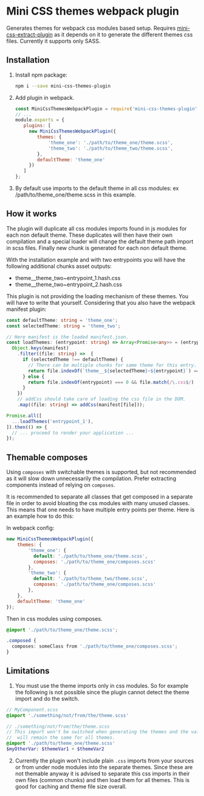 # Mini CSS themes webpack plugin

Generates themes for webpack css modules based setup. Requires [mini-css-extract-plugin](https://github.com/webpack-contrib/mini-css-extract-plugin) 
as it depends on it to generate the different themes css files. Currently it supports only
SASS.

## Installation

1. Install npm package:
    ```bash
    npm i --save mini-css-themes-plugin
    ```
2. Add plugin in webpack.
    ```js
    const MiniCssThemesWebpackPlugin = require('mini-css-themes-plugin');
    // ...
    module.exports = {
       plugins: [
         new MiniCssThemesWebpackPlugin({
            themes: {
                'theme_one': './path/to/theme_one/theme.scss',
                'theme_two': './path/to/theme_two/theme.scss',
            },
            defaultTheme: 'theme_one'
         })  
       ]
    };
    ```
3. By default use imports to the default theme in all css modules: ex /path/to/theme_one/theme.scss
in this example.

## How it works

The plugin will duplicate all css modules imports found in js modules for each non default theme.
These duplicates will then have their own compilation and a special loader will change the default
theme path import in scss files. Finally new chunk is generated for each non default theme.

With the installation example and with two entrypoints you will have the following additional 
chunks asset outputs:
- theme__theme_two~entrypoint_1.hash.css
- theme__theme_two~entrypoint_2.hash.css

This plugin is not providing the loading mechanism of these themes. You will have to write that 
yourself. Considering that you also have the webpack manifest plugin:

```typescript
const defaultTheme: string = 'theme_one';
const selectedTheme: string = 'theme_two';

// Here manifest is the loaded manifest.json.
const loadThemes: (entrypoint: string) => Array<Promise<any>> = (entrypoint) => 
  Object.keys(manifest)
    .filter((file: string) =>  {
      if (selectedTheme !== defaultTheme) {
        // There can be multiple chunks for same theme for this entry.
        return file.indexOf(`theme__${selectedTheme}~${entrypoint}`) === 0 && file.match(/\.css$/)
      } else {
        return file.indexOf(entrypoint) === 0 && file.match(/\.css$/)
      }
    })
    // addCss should take care of loading the css file in the DOM.
    .map((file: string) => addCss(manifest[file]));

Promise.all([
  ...loadThemes('entrypoint_1'),
]).then(() => {
  // ... proceed to render your application ...
});
```

## Themable composes

Using `composes` with switchable themes is supported, but not recommended as it will
slow down unnecessarily the compilation. Prefer extracting components instead of
relying on `composes`.

It is recommended to separate all classes that get composed in a separate file in 
order to avoid bloating the css modules with many unused classes. This means that
one needs to have multiple entry points per theme. Here is an example how to do this:

In webpack config:
```js
new MiniCssThemesWebpackPlugin({
    themes: {
        'theme_one': {
          default: './path/to/theme_one/theme.scss',
          composes: './path/to/theme_one/composes.scss'
        },
        'theme_two': {
          default: './path/to/theme_two/theme.scss',
          composes: './path/to/theme_one/composes.scss'
        },
    },
    defaultTheme: 'theme_one'
});
```

Then in css modules using composes.
```scss
@import './path/to/theme_one/theme.scss';

.composed {
  composes: someClass from './path/to/theme_one/composes.scss';
}
```

## Limitations

1. You must use the theme imports only in css modules. So for example the following is not 
possible since the plugin cannot detect the theme import and do the switch.

```sass
// MyComponent.scss
@import './something/not/from/the/theme.scss'
```

```sass
// ./something/not/from/the/theme.scss
// This import won't be switched when generating the themes and the values below
//  will remain the same for all themes.
@import './path/to/theme_one/theme.scss'
$myOtherVar: $themeVar1 + $themeVar2
```

2. Currently the plugin won't include plain `.css` imports from your sources or from under
node modules into the separate themes. Since these are not themable anyway it is advised
to separate this css imports in their own files (common chunks) and then load them for all 
themes. This is good for caching and theme file size overall.
